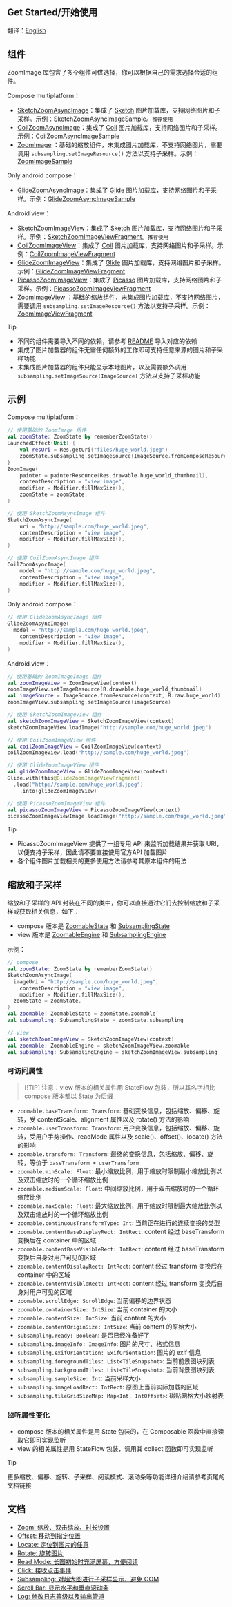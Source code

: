 ## Get Started/开始使用

翻译：[English](getstarted.md)

## 组件

ZoomImage 库包含了多个组件可供选择，你可以根据自己的需求选择合适的组件。

Compose multiplatform：

* [SketchZoomAsyncImage]：集成了 [Sketch]
  图片加载库，支持网络图片和子采样。示例：[SketchZoomAsyncImageSample]。`推荐使用`
* [CoilZoomAsyncImage]：集成了 [Coil]
  图片加载库，支持网络图片和子采样。示例：[CoilZoomAsyncImageSample]
* [ZoomImage]
  ：基础的缩放组件，未集成图片加载库，不支持网络图片，需要调用 `subsampling.setImageResource()`
  方法以支持子采样。示例：[ZoomImageSample]

Only android compose：

* [GlideZoomAsyncImage]：集成了 [Glide]
  图片加载库，支持网络图片和子采样。示例：[GlideZoomAsyncImageSample]

Android view：

* [SketchZoomImageView]：集成了 [Sketch]
  图片加载库，支持网络图片和子采样。示例：[SketchZoomImageViewFragment]。`推荐使用`
* [CoilZoomImageView]：集成了 [Coil]
  图片加载库，支持网络图片和子采样。示例：[CoilZoomImageViewFragment]
* [GlideZoomImageView]：集成了 [Glide]
  图片加载库，支持网络图片和子采样。示例：[GlideZoomImageViewFragment]
* [PicassoZoomImageView]：集成了 [Picasso]
  图片加载库，支持网络图片和子采样。示例：[PicassoZoomImageViewFragment]
* [ZoomImageView]
  ：基础的缩放组件，未集成图片加载库，不支持网络图片，需要调用 `subsampling.setImageResource()`
  方法以支持子采样。示例：[ZoomImageViewFragment]

> [!TIP]
> * 不同的组件需要导入不同的依赖，请参考 [README](../../README_zh.md#下载) 导入对应的依赖
> * 集成了图片加载器的组件无需任何额外的工作即可支持任意来源的图片和子采样功能
> * 未集成图片加载器的组件只能显示本地图片，以及需要额外调用
    `subsampling.setImageSource(ImageSource)` 方法以支持子采样功能

## 示例

Compose multiplatform：

```kotlin
// 使用基础的 ZoomImage 组件
val zoomState: ZoomState by rememberZoomState()
LaunchedEffect(Unit) {
    val resUri = Res.getUri("files/huge_world.jpeg")
    zoomState.subsampling.setImageSource(ImageSource.fromComposeResource(resUri))
}
ZoomImage(
    painter = painterResource(Res.drawable.huge_world_thumbnail),
    contentDescription = "view image",
    modifier = Modifier.fillMaxSize(),
    zoomState = zoomState,
)

// 使用 SketchZoomAsyncImage 组件
SketchZoomAsyncImage(
    uri = "http://sample.com/huge_world.jpeg",
    contentDescription = "view image",
    modifier = Modifier.fillMaxSize(),
)

// 使用 CoilZoomAsyncImage 组件
CoilZoomAsyncImage(
    model = "http://sample.com/huge_world.jpeg",
    contentDescription = "view image",
    modifier = Modifier.fillMaxSize(),
)
```

Only android compose：

```kotlin
// 使用 GlideZoomAsyncImage 组件
GlideZoomAsyncImage(
  model = "http://sample.com/huge_world.jpeg",
    contentDescription = "view image",
    modifier = Modifier.fillMaxSize(),
)
```

Android view：

```kotlin
// 使用基础的 ZoomImageImage 组件
val zoomImageView = ZoomImageView(context)
zoomImageView.setImageResource(R.drawable.huge_world_thumbnail)
val imageSource = ImageSource.fromResource(context, R.raw.huge_world)
zoomImageView.subsampling.setImageSource(imageSource)

// 使用 SketchZoomImageView 组件
val sketchZoomImageView = SketchZoomImageView(context)
sketchZoomImageView.loadImage("http://sample.com/huge_world.jpeg")

// 使用 CoilZoomImageView 组件
val coilZoomImageView = CoilZoomImageView(context)
coilZoomImageView.load("http://sample.com/huge_world.jpeg")

// 使用 GlideZoomImageView 组件
val glideZoomImageView = GlideZoomImageView(context)
Glide.with(this@GlideZoomImageViewFragment)
  .load("http://sample.com/huge_world.jpeg")
    .into(glideZoomImageView)

// 使用 PicassoZoomImageView 组件
val picassoZoomImageView = PicassoZoomImageView(context)
picassoZoomImageViewImage.loadImage("http://sample.com/huge_world.jpeg")
```

> [!TIP]
> * PicassoZoomImageView 提供了一组专用 API 来监听加载结果并获取 URI，以便支持子采样，因此请不要直接使用官方API
    加载图片
> * 各个组件图片加载相关的更多使用方法请参考其原本组件的用法

## 缩放和子采样

缩放和子采样的 API 封装在不同的类中，你可以直接通过它们去控制缩放和子采样或获取相关信息，如下：

* compose 版本是 [ZoomableState] 和 [SubsamplingState]
* view 版本是 [ZoomableEngine] 和 [SubsamplingEngine]

示例：

```kotlin
// compose
val zoomState: ZoomState by rememberZoomState()
SketchZoomAsyncImage(
  imageUri = "http://sample.com/huge_world.jpeg",
    contentDescription = "view image",
    modifier = Modifier.fillMaxSize(),
  zoomState = zoomState,
)
val zoomable: ZoomableState = zoomState.zoomable
val subsampling: SubsamplingState = zoomState.subsampling

// view
val sketchZoomImageView = SketchZoomImageView(context)
val zoomable: ZoomableEngine = sketchZoomImageView.zoomable
val subsampling: SubsamplingEngine = sketchZoomImageView.subsampling
```

### 可访问属性

> [!TIP] 注意：view 版本的相关属性用 StateFlow 包装，所以其名字相比 compose 版本都以 State 为后缀

* `zoomable.baseTransform: Transform`: 基础变换信息，包括缩放、偏移、旋转，受 contentScale、alignment
  属性以及 rotate() 方法的影响
* `zoomable.userTransform: Transform`: 用户变换信息，包括缩放、偏移、旋转，受用户手势操作、readMode 属性以及
  scale()、offset()、locate()
  方法的影响
* `zoomable.transform: Transform`:
  最终的变换信息，包括缩放、偏移、旋转，等价于 `baseTransform + userTransform`
* `zoomable.minScale: Float`: 最小缩放比例，用于缩放时限制最小缩放比例以及双击缩放时的一个循环缩放比例
* `zoomable.mediumScale: Float`: 中间缩放比例，用于双击缩放时的一个循环缩放比例
* `zoomable.maxScale: Float`: 最大缩放比例，用于缩放时限制最大缩放比例以及双击缩放时的一个循环缩放比例
* `zoomable.continuousTransformType: Int`: 当前正在进行的连续变换的类型
* `zoomable.contentBaseDisplayRect: IntRect`: content 经过 baseTransform 变换后在 container 中的区域
* `zoomable.contentBaseVisibleRect: IntRect`: content 经过 baseTransform 变换后自身对用户可见的区域
* `zoomable.contentDisplayRect: IntRect`: content 经过 transform 变换后在 container 中的区域
* `zoomable.contentVisibleRect: IntRect`: content 经过 transform 变换后自身对用户可见的区域
* `zoomable.scrollEdge: ScrollEdge`: 当前偏移的边界状态
* `zoomable.containerSize: IntSize`: 当前 container 的大小
* `zoomable.contentSize: IntSize`: 当前 content 的大小
* `zoomable.contentOriginSize: IntSize`: 当前 content 的原始大小
* `subsampling.ready: Boolean`: 是否已经准备好了
* `subsampling.imageInfo: ImageInfo`: 图片的尺寸、格式信息
* `subsampling.exifOrientation: ExifOrientation`: 图片的 exif 信息
* `subsampling.foregroundTiles: List<TileSnapshot>`: 当前前景图块列表
* `subsampling.backgroundTiles: List<TileSnapshot>`: 当前背景图块列表
* `subsampling.sampleSize: Int`: 当前采样大小
* `subsampling.imageLoadRect: IntRect`: 原图上当前实际加载的区域
* `subsampling.tileGridSizeMap: Map<Int, IntOffset>`: 磁贴网格大小映射表

### 监听属性变化

* compose 版本的相关属性是用 State 包装的，在 Composable 函数中直接读取它即可实现监听
* view 的相关属性是用 StateFlow 包装，调用其 collect 函数即可实现监听

> [!TIP]
> 更多缩放、偏移、旋转、子采样、阅读模式、滚动条等功能详细介绍请参考页尾的文档链接

## 文档

* [Zoom: 缩放、双击缩放、时长设置](zoom_zh.md)
* [Offset: 移动到指定位置](offset_zh.md)
* [Locate: 定位到图片的任意](locate_zh.md)
* [Rotate: 旋转图片](rotate_zh.md)
* [Read Mode: 长图初始时充满屏幕，方便阅读](readmode_zh.md)
* [Click: 接收点击事件](click_zh.md)
* [Subsampling: 对超大图进行子采样显示，避免 OOM](subsampling_zh.md)
* [Scroll Bar: 显示水平和垂直滚动条](scrollbar_zh.md)
* [Log: 修改日志等级以及输出管道](log_zh.md)

[ZoomImage]: ../../zoomimage-compose/src/commonMain/kotlin/com/github/panpf/zoomimage/ZoomImage.kt

[CoilZoomAsyncImage]: ../../zoomimage-compose-coil/src/commonMain/kotlin/com/github/panpf/zoomimage/SingletonCoilZoomAsyncImage.kt

[GlideZoomAsyncImage]: ../../zoomimage-compose-glide/src/main/kotlin/com/github/panpf/zoomimage/GlideZoomAsyncImage.kt

[SketchZoomAsyncImage]: ../../zoomimage-compose-sketch/src/commonMain/kotlin/com/github/panpf/zoomimage/SingletonSketchZoomAsyncImage.kt

[ZoomImageSample]: ../../sample/src/commonMain/kotlin/com/github/panpf/zoomimage/sample/ui/examples/BasicZoomImageSample.kt

[CoilZoomAsyncImageSample]: ../../sample/src/commonMain/kotlin/com/github/panpf/zoomimage/sample/ui/examples/CoilZoomAsyncImageSample.kt

[GlideZoomAsyncImageSample]: ../../sample/src/androidMain/kotlin/com/github/panpf/zoomimage/sample/ui/examples/GlideZoomAsyncImageSample.kt

[SketchZoomAsyncImageSample]: ../../sample/src/commonMain/kotlin/com/github/panpf/zoomimage/sample/ui/examples/SketchZoomAsyncImageSample.kt

[ZoomImageView]: ../../zoomimage-view/src/main/kotlin/com/github/panpf/zoomimage/ZoomImageView.kt

[CoilZoomImageView]: ../../zoomimage-view-coil-core/src/main/kotlin/com/github/panpf/zoomimage/CoilZoomImageView.kt

[GlideZoomImageView]: ../../zoomimage-view-glide/src/main/kotlin/com/github/panpf/zoomimage/GlideZoomImageView.kt

[PicassoZoomImageView]: ../../zoomimage-view-picasso/src/main/kotlin/com/github/panpf/zoomimage/PicassoZoomImageView.kt

[SketchZoomImageView]: ../../zoomimage-view-sketch-core/src/main/kotlin/com/github/panpf/zoomimage/SketchZoomImageView.kt

[ZoomImageViewFragment]: ../../sample/src/androidMain/kotlin/com/github/panpf/zoomimage/sample/ui/examples/BasicZoomImageViewFragment.kt

[CoilZoomImageViewFragment]: ../../sample/src/androidMain/kotlin/com/github/panpf/zoomimage/sample/ui/examples/CoilZoomImageViewFragment.kt

[GlideZoomImageViewFragment]: ../../sample/src/androidMain/kotlin/com/github/panpf/zoomimage/sample/ui/examples/GlideZoomImageViewFragment.kt

[PicassoZoomImageViewFragment]: ../../sample/src/androidMain/kotlin/com/github/panpf/zoomimage/sample/ui/examples/PicassoZoomImageViewFragment.kt

[SketchZoomImageViewFragment]: ../../sample/src/androidMain/kotlin/com/github/panpf/zoomimage/sample/ui/examples/SketchZoomImageViewFragment.kt

[Sketch]: https://github.com/panpf/sketch

[SketchAsyncImage]: https://github.com/panpf/sketch/blob/main/sketch-compose/src/commonMain/kotlin/com/github/panpf/sketch/compose/AsyncImage.kt

[Coil]: https://github.com/coil-kt/coil

[CoilAsyncImage]: https://github.com/coil-kt/coil/blob/main/coil-compose-singleton/src/commonMain/kotlin/coil/compose/SingletonAsyncImage.kt

[Glide]: https://github.com/bumptech/glide

[GlideImage]: https://github.com/bumptech/glide/blob/master/integration/compose/src/commonMain/kotlin/com/bumptech/glide/integration/compose/GlideImage.kt

[Picasso]: https://github.com/square/picasso

[ZoomableState]: ../../zoomimage-compose/src/commonMain/kotlin/com/github/panpf/zoomimage/compose/zoom/ZoomableState.kt

[SubsamplingState]: ../../zoomimage-compose/src/commonMain/kotlin/com/github/panpf/zoomimage/compose/subsampling/SubsamplingState.kt

[ZoomableEngine]: ../../zoomimage-view/src/main/kotlin/com/github/panpf/zoomimage/view/zoom/ZoomableEngine.kt

[SubsamplingEngine]: ../../zoomimage-view/src/main/kotlin/com/github/panpf/zoomimage/view/subsampling/SubsamplingEngine.kt

[ZoomImageView]: ../../zoomimage-view/src/main/kotlin/com/github/panpf/zoomimage/ZoomImageView.kt

[ZoomImage]: ../../zoomimage-compose/src/commonMain/kotlin/com/github/panpf/zoomimage/ZoomImage.kt

[ZoomState]: ../../zoomimage-compose/src/commonMain/kotlin/com/github/panpf/zoomimage/compose/ZoomState.kt